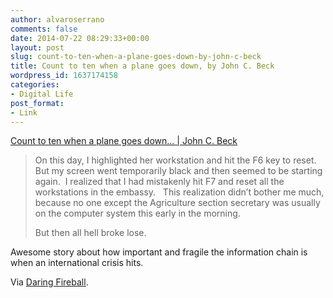 ```yaml
---
author: alvaroserrano
comments: false
date: 2014-07-22 08:29:33+00:00
layout: post
slug: count-to-ten-when-a-plane-goes-down-by-john-c-beck
title: Count to ten when a plane goes down, by John C. Beck
wordpress_id: 1637174158
categories:
- Digital Life
post_format:
- Link
---
```


[Count to ten when a plane goes down... | John C. Beck](http://johncbeck.tumblr.com/post/92074597917/count-to-ten-when-a-plane-goes-down)



<blockquote>On this day, I highlighted her workstation and hit the F6 key to reset.  But my screen went temporarily black and then seemed to be starting again.  I realized that I had mistakenly hit F7 and reset all the workstations in the embassy.   This realization didn’t bother me much, because no one except the Agriculture section secretary was usually on the computer system this early in the morning.

But then all hell broke lose.</blockquote>



Awesome story about how important and fragile the information chain is when an international crisis hits.

Via [Daring Fireball](http://daringfireball.net/linked/2014/07/21/count-to-ten).
